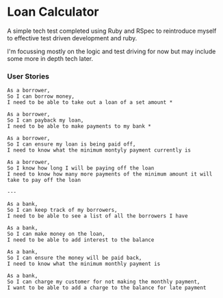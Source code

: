 # Loan Calculator

A simple tech test completed using Ruby and RSpec to reintroduce myself to effective test driven development and ruby.

I'm focussing mostly on the logic and test driving for now but may include some more in depth tech later.


### User Stories

```
As a borrower,
So I can borrow money,
I need to be able to take out a loan of a set amount *

As a borrower,
So I can payback my loan,
I need to be able to make payments to my bank *

As a borrower,
So I can ensure my loan is being paid off,
I need to know what the minimum montyly payment currently is

As a borrower,
So I know how long I will be paying off the loan
I need to know how many more payments of the minimum amount it will take to pay off the loan

---

As a bank,
So I can keep track of my borrowers,
I need to be able to see a list of all the borrowers I have

As a bank,
So I can make money on the loan,
I need to be able to add interest to the balance

As a bank,
So I can ensure the money will be paid back,
I need to know what the minimum monthly payment is

As a bank,
So I can charge my customer for not making the monthly payment,
I want to be able to add a charge to the balance for late payment

```